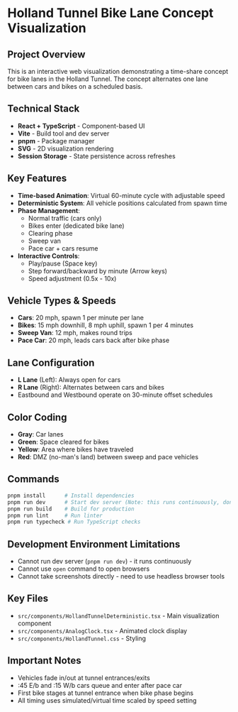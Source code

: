 # Holland Tunnel Bike Lane Concept Visualization

## Project Overview
This is an interactive web visualization demonstrating a time-share concept for bike lanes in the Holland Tunnel. The concept alternates one lane between cars and bikes on a scheduled basis.

## Technical Stack
- **React + TypeScript** - Component-based UI
- **Vite** - Build tool and dev server
- **pnpm** - Package manager
- **SVG** - 2D visualization rendering
- **Session Storage** - State persistence across refreshes

## Key Features
- **Time-based Animation**: Virtual 60-minute cycle with adjustable speed
- **Deterministic System**: All vehicle positions calculated from spawn time
- **Phase Management**: 
  - Normal traffic (cars only)
  - Bikes enter (dedicated bike lane)
  - Clearing phase
  - Sweep van
  - Pace car + cars resume
- **Interactive Controls**:
  - Play/pause (Space key)
  - Step forward/backward by minute (Arrow keys)
  - Speed adjustment (0.5x - 10x)

## Vehicle Types & Speeds
- **Cars**: 20 mph, spawn 1 per minute per lane
- **Bikes**: 15 mph downhill, 8 mph uphill, spawn 1 per 4 minutes
- **Sweep Van**: 12 mph, makes round trips
- **Pace Car**: 20 mph, leads cars back after bike phase

## Lane Configuration
- **L Lane** (Left): Always open for cars
- **R Lane** (Right): Alternates between cars and bikes
- Eastbound and Westbound operate on 30-minute offset schedules

## Color Coding
- **Gray**: Car lanes
- **Green**: Space cleared for bikes
- **Yellow**: Area where bikes have traveled
- **Red**: DMZ (no-man's land) between sweep and pace vehicles

## Commands
```bash
pnpm install      # Install dependencies
pnpm run dev      # Start dev server (Note: this runs continuously, don't use in Claude)
pnpm run build    # Build for production
pnpm run lint     # Run linter
pnpm run typecheck # Run TypeScript checks
```

## Development Environment Limitations
- Cannot run dev server (`pnpm run dev`) - it runs continuously
- Cannot use `open` command to open browsers
- Cannot take screenshots directly - need to use headless browser tools

## Key Files
- `src/components/HollandTunnelDeterministic.tsx` - Main visualization component
- `src/components/AnalogClock.tsx` - Animated clock display
- `src/components/HollandTunnel.css` - Styling

## Important Notes
- Vehicles fade in/out at tunnel entrances/exits
- :45 E/b and :15 W/b cars queue and enter after pace car
- First bike stages at tunnel entrance when bike phase begins
- All timing uses simulated/virtual time scaled by speed setting